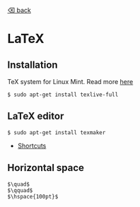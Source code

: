 [⌫ back](../README.md)

# LaTeX

## Installation
TeX system for Linux Mint. Read more [here](https://community.linuxmint.com/software/view/texlive-full)
```
$ sudo apt-get install texlive-full
```

## LaTeX editor
```
$ sudo apt-get install texmaker 
```
 - [Shortcuts](https://shortcutworld.com/Texmaker/win/Texmaker_4.0.2_Shortcuts)

## Horizontal space
`$\quad$`\
`$\qquad$`\
`$\hspace{100pt}$`